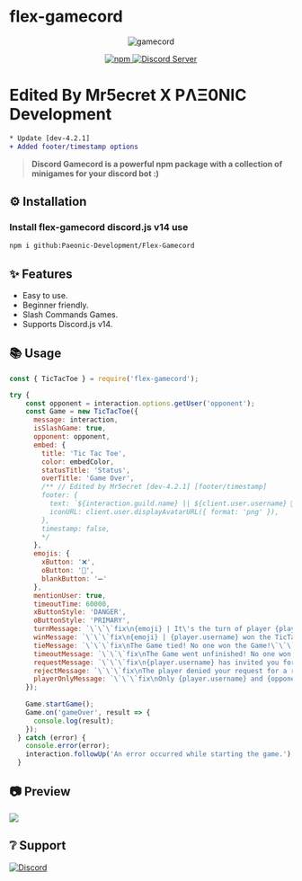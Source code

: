 # **flex-gamecord**

<p align="center">
  <img src="https://cdn.discordapp.com/attachments/818900078077018162/1042159279597166682/banner.png" alt="gamecord" />
</p>

<p align="center">
  <a href="https://www.npmjs.com/package/discord-gamecord">
    <img src="https://img.shields.io/npm/dt/discord-gamecord?style=for-the-badge" alt="npm" />
  </a>

  <a href="https://discord.gg/invite/GaczkwfgV9">
    <img src="https://img.shields.io/discord/800631529351938089?color=5865F2&label=Aniket&style=for-the-badge" alt="Discord Server" />
  </a>
</p>

<p align="center">
  <h1>Edited By Mr5ecret X PΛΞ0NIC Development</h1>
</p>

```diff
* Update [dev-4.2.1]
+ Added footer/timestamp options
```

> **Discord Gamecord is a powerful npm package with a collection of minigames for your discord bot :)**


## **⚙️ Installation** 

### Install flex-gamecord discord.js v14 use
```sh
npm i github:Paeonic-Development/Flex-Gamecord
```

## **✨ Features**

- Easy to use.
- Beginner friendly.
- Slash Commands Games.
- Supports Discord.js v14.


## **📚 Usage**
```js
const { TicTacToe } = require('flex-gamecord');

try {
    const opponent = interaction.options.getUser('opponent');
    const Game = new TicTacToe({
      message: interaction,
      isSlashGame: true,
      opponent: opponent,
      embed: {
        title: 'Tic Tac Toe',
        color: embedColor,
        statusTitle: 'Status',
        overTitle: 'Game Over',
        /** // Edited by Mr5ecret [dev-4.2.1] [footer/timestamp]
        footer: {
          text: `${interaction.guild.name} || ${client.user.username} 🌟 PΛΞ0NIC`,
          iconURL: client.user.displayAvatarURL({ format: 'png' }),
        },
        timestamp: false,
        */
      },
      emojis: {
        xButton: '❌',
        oButton: '🔵',
        blankButton: '➖'
      },
      mentionUser: true,
      timeoutTime: 60000,
      xButtonStyle: 'DANGER',
      oButtonStyle: 'PRIMARY',
      turnMessage: `\`\`\`fix\n{emoji} | It\'s the turn of player {player.username}.\`\`\``,
      winMessage: `\`\`\`fix\n{emoji} | {player.username} won the TicTacToe Game.\`\`\``,
      tieMessage: `\`\`\`fix\nThe Game tied! No one won the Game!\`\`\``,
      timeoutMessage: `\`\`\`fix\nThe Game went unfinished! No one won the Game!\`\`\``,
      requestMessage: `\`\`\`fix\n{player.username} has invited you for a round of Tic Tac Toe.\`\`\``,
      rejectMessage: `\`\`\`fix\nThe player denied your request for a round of Tic Tac Toe.\`\`\``,
      playerOnlyMessage: `\`\`\`fix\nOnly {player.username} and {opponent.username} can use these buttons.\`\`\``,
    });
 
    Game.startGame();
    Game.on('gameOver', result => {
      console.log(result);
    });
  } catch (error) {
    console.error(error);
    interaction.followUp('An error occurred while starting the game.');
  }
```


## **📷 Preview**
<img src="https://cdn.discordapp.com/attachments/818900078077018162/1042159356780757072/Preview.png">

## **❔ Support**
<a href="https://discord.gg/invite/GaczkwfgV9"><img src="https://invidget.switchblade.xyz/GaczkwfgV9" alt="Discord"></a>

